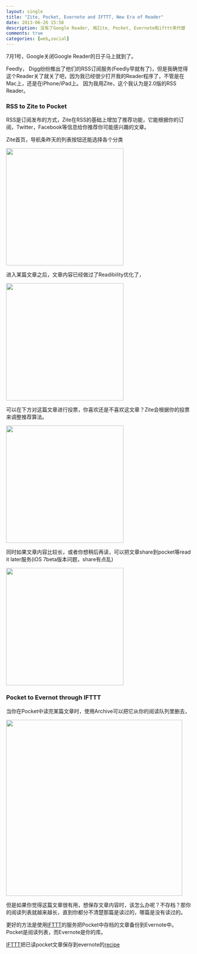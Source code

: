 ```yaml
---
layout: single
title: "Zite, Pocket, Evernote and IFTTT, New Era of Reader"
date: 2013-06-26 15:58
description: 没有了Google Reader, 用Zite, Pocket, Evernote和ifttt来代替
comments: true
categories: [web,social]
---
```

7月1号，Google关闭Google Reader的日子马上就到了。

Feedly， Digg纷纷推出了他们的RSS订阅服务(Feedly早就有了)，但是我确觉得这个Reader关了就关了吧，因为我已经很少打开我的Reader程序了，不管是在Mac上，还是在iPhone/iPad上。 因为我用Zite，这个我认为是2.0版的RSS Reader。

### RSS to Zite to Pocket ###
RSS是订阅发布的方式，Zite在RSS的基础上增加了推荐功能，它能根据你的订阅，Twitter，Facebook等信息给你推荐你可能感兴趣的文章。

Zite首页，导航条昨天的列表按钮还能选择各个分类

<img src="http://images.fengqijun.me/2013-06/start.png" width="320px">

进入某篇文章之后，文章内容已经做过了Readibility优化了，

<img src="http://images.fengqijun.me/2013-06/read.png" width="320px">

可以在下方对这篇文章进行投票，你喜欢还是不喜欢这文章？Zite会根据你的投票来调整推荐算法。

<img src="http://images.fengqijun.me/2013-06/vote.png" width="320px">

同时如果文章内容比较长，或者你想稍后再读，可以把文章share到pocket等read it later服务(iOS 7beta版本问题，share有点乱)

<img src="http://images.fengqijun.me/2013-06/share.png" width="320px">


### Pocket to Evernot through IFTTT ###
当你在Pocket中读完某篇文章时，使用Archive可以把它从你的阅读队列里删去，

<img src="http://images.fengqijun.me/2013-06/pocket.png" width="480px">

但是如果你觉得这篇文章很有用，想保存文章内容时，该怎么办呢？不存档？那你的阅读列表就越来越长，直到你都分不清楚那篇是读过的，哪篇是没有读过的。

更好的方法是使用[IFTTT](http://ifttt.com)的服务把Pocket中存档的文章备份到Evernote中。Pocket是阅读列表，而Evernote是你的库。

[IFTTT](http://ifttt.com)把已读pocket文章保存到evernote的[recipe](https://ifttt.com/recipes/100973)


